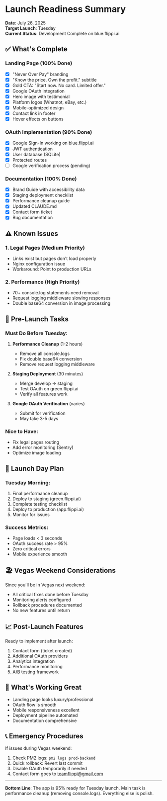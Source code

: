 # Launch Readiness Summary

**Date**: July 26, 2025  
**Target Launch**: Tuesday  
**Current Status**: Development Complete on blue.flippi.ai

## ✅ What's Complete

### Landing Page (100% Done)
- [x] "Never Over Pay" branding
- [x] "Know the price. Own the profit." subtitle  
- [x] Gold CTA: "Start now. No card. Limited offer."
- [x] Google OAuth integration
- [x] Hero image with testimonial
- [x] Platform logos (Whatnot, eBay, etc.)
- [x] Mobile-optimized design
- [x] Contact link in footer
- [x] Hover effects on buttons

### OAuth Implementation (90% Done)
- [x] Google Sign-In working on blue.flippi.ai
- [x] JWT authentication
- [x] User database (SQLite)
- [x] Protected routes
- [ ] Google verification process (pending)

### Documentation (100% Done)
- [x] Brand Guide with accessibility data
- [x] Staging deployment checklist
- [x] Performance cleanup guide
- [x] Updated CLAUDE.md
- [x] Contact form ticket
- [x] Bug documentation

## ⚠️ Known Issues

### 1. Legal Pages (Medium Priority)
- Links exist but pages don't load properly
- Nginx configuration issue
- Workaround: Point to production URLs

### 2. Performance (High Priority)
- 70+ console.log statements need removal
- Request logging middleware slowing responses
- Double base64 conversion in image processing

## 🚀 Pre-Launch Tasks

### Must Do Before Tuesday:
1. **Performance Cleanup** (1-2 hours)
   - Remove all console.logs
   - Fix double base64 conversion
   - Remove request logging middleware

2. **Staging Deployment** (30 minutes)
   - Merge develop → staging
   - Test OAuth on green.flippi.ai
   - Verify all features work

3. **Google OAuth Verification** (varies)
   - Submit for verification
   - May take 3-5 days

### Nice to Have:
- Fix legal pages routing
- Add error monitoring (Sentry)
- Optimize image loading

## 🎯 Launch Day Plan

### Tuesday Morning:
1. Final performance cleanup
2. Deploy to staging (green.flippi.ai)
3. Complete testing checklist
4. Deploy to production (app.flippi.ai)
5. Monitor for issues

### Success Metrics:
- Page loads < 3 seconds
- OAuth success rate > 95%
- Zero critical errors
- Mobile experience smooth

## 🏖️ Vegas Weekend Considerations

Since you'll be in Vegas next weekend:
- All critical fixes done before Tuesday
- Monitoring alerts configured
- Rollback procedures documented
- No new features until return

## 📈 Post-Launch Features

Ready to implement after launch:
1. Contact form (ticket created)
2. Additional OAuth providers
3. Analytics integration
4. Performance monitoring
5. A/B testing framework

## 🎉 What's Working Great

- Landing page looks luxury/professional
- OAuth flow is smooth
- Mobile responsiveness excellent
- Deployment pipeline automated
- Documentation comprehensive

## 📞 Emergency Procedures

If issues during Vegas weekend:
1. Check PM2 logs: `pm2 logs prod-backend`
2. Quick rollback: Revert last commit
3. Disable OAuth temporarily if needed
4. Contact form goes to teamflippi@gmail.com

---

**Bottom Line**: The app is 95% ready for Tuesday launch. Main task is performance cleanup (removing console.logs). Everything else is polish.